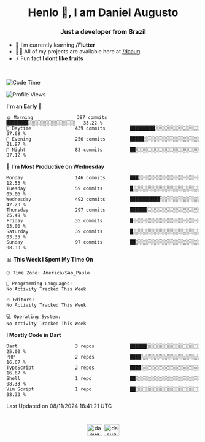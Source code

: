 <h1 align="center">Henlo 👋, I am Daniel Augusto</h1>
<h3 align="center">Just a developer from Brazil</h3>

- 🌱 I’m currently learning **/Flutter**
- 👨‍💻 All of my projects are available here at [/daaug](https://github.com/daaug)
- ⚡ Fun fact **I dont like fruits** 
<h1></h1>

<!--START_SECTION:waka-->
![Code Time](http://img.shields.io/badge/Code%20Time-37%20hrs%2017%20mins-blue)

![Profile Views](http://img.shields.io/badge/Profile%20Views-0-blue)

**I'm an Early 🐤** 

```text
🌞 Morning                387 commits         ████████░░░░░░░░░░░░░░░░░   33.22 % 
🌆 Daytime                439 commits         █████████░░░░░░░░░░░░░░░░   37.68 % 
🌃 Evening                256 commits         █████░░░░░░░░░░░░░░░░░░░░   21.97 % 
🌙 Night                  83 commits          ██░░░░░░░░░░░░░░░░░░░░░░░   07.12 % 
```
📅 **I'm Most Productive on Wednesday** 

```text
Monday                   146 commits         ███░░░░░░░░░░░░░░░░░░░░░░   12.53 % 
Tuesday                  59 commits          █░░░░░░░░░░░░░░░░░░░░░░░░   05.06 % 
Wednesday                492 commits         ███████████░░░░░░░░░░░░░░   42.23 % 
Thursday                 297 commits         ██████░░░░░░░░░░░░░░░░░░░   25.49 % 
Friday                   35 commits          █░░░░░░░░░░░░░░░░░░░░░░░░   03.00 % 
Saturday                 39 commits          █░░░░░░░░░░░░░░░░░░░░░░░░   03.35 % 
Sunday                   97 commits          ██░░░░░░░░░░░░░░░░░░░░░░░   08.33 % 
```


📊 **This Week I Spent My Time On** 

```text
🕑︎ Time Zone: America/Sao_Paulo

💬 Programming Languages: 
No Activity Tracked This Week

🔥 Editors: 
No Activity Tracked This Week

💻 Operating System: 
No Activity Tracked This Week
```

**I Mostly Code in Dart** 

```text
Dart                     3 repos             ██████░░░░░░░░░░░░░░░░░░░   25.00 % 
PHP                      2 repos             ████░░░░░░░░░░░░░░░░░░░░░   16.67 % 
TypeScript               2 repos             ████░░░░░░░░░░░░░░░░░░░░░   16.67 % 
Shell                    1 repo              ██░░░░░░░░░░░░░░░░░░░░░░░   08.33 % 
Vim Script               1 repo              ██░░░░░░░░░░░░░░░░░░░░░░░   08.33 % 
```




 Last Updated on 08/11/2024 18:41:21 UTC
<!--END_SECTION:waka-->

<h1></h1>
<p align="center">
<a href="https://linkedin.com/in/daaug" target="blank"><img align="center" src="https://raw.githubusercontent.com/rahuldkjain/github-profile-readme-generator/master/src/images/icons/Social/linked-in-alt.svg" alt="daaug" height="30" width="40" /></a> 
<a href="https://www.hackerrank.com/daaug" target="blank"><img align="center" src="https://raw.githubusercontent.com/rahuldkjain/github-profile-readme-generator/master/src/images/icons/Social/hackerrank.svg" alt="daaug" height="30" width="40" /></a>
</p>
